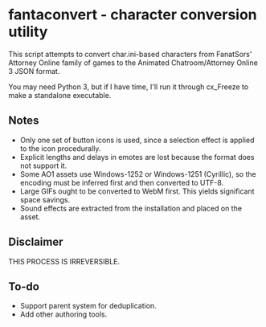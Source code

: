 # fantaconvert - character conversion utility

This script attempts to convert char.ini-based characters from FanatSors'
Attorney Online family of games to the Animated Chatroom/Attorney Online 3 JSON
format.

You may need Python 3, but if I have time, I'll run it through cx_Freeze to
make a standalone executable.

## Notes

- Only one set of button icons is used, since a selection effect is applied to
  the icon procedurally.
- Explicit lengths and delays in emotes are lost because the format does not
  support it.
- Some AO1 assets use Windows-1252 or Windows-1251 (Cyrillic), so the encoding
  must be inferred first and then converted to UTF-8.
- Large GIFs ought to be converted to WebM first. This yields significant
  space savings.
- Sound effects are extracted from the installation and placed on the asset.

## Disclaimer

THIS PROCESS IS IRREVERSIBLE.

## To-do

- Support parent system for deduplication.
- Add other authoring tools.